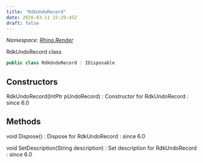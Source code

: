 ```yaml
---
title: "RdkUndoRecord"
date: 2020-03-11 15:29:45Z
draft: false
---
```


*Namespace: [Rhino.Render](../)*

RdkUndoRecord class
```cs
public class RdkUndoRecord : IDisposable
```
## Constructors

RdkUndoRecord(IntPtr pUndoRecord)
: Constructor for RdkUndoRecord
: since 6.0
## Methods

void Dispose()
: Dispose for RdkUndoRecord
: since 6.0

void SetDescription(String description)
: Set description for RdkUndoRecord
: since 6.0
